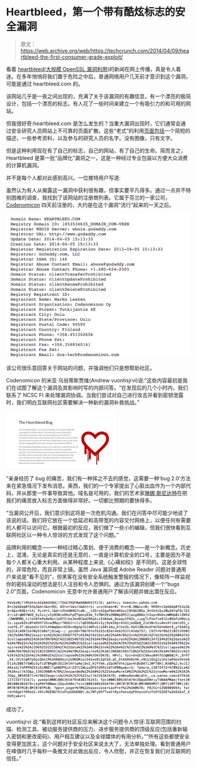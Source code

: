 # Heartbleed，第一个带有酷炫标志的安全漏洞

> 原文：<https://web.archive.org/web/https://techcrunch.com/2014/04/09/heartbleed-the-first-consumer-grade-exploit/>

看着 [heartbleed(大规模 OpenSSL 漏洞利用](https://web.archive.org/web/20230224101457/https://techcrunch.com/2014/04/07/massive-security-bug-in-openssl-could-effect-a-huge-chunk-of-the-internet/))的新闻在网上传播，真是令人着迷。在多年悄悄将我们置于危险之中后，普通网络用户几天前才意识到这个漏洞，可能是通过 heartbleed.com 的。

该网站几乎是一夜之间出现的，充满了关于该漏洞的有趣信息，有一个漂亮的极简设计，包括一个漂亮的标志。有人花了一些时间来建立一个有吸引力的和可用的网站。

但我很好奇:heartbleed.com 是怎么发生的？当重大漏洞出现时，它们通常会通过安全研究人员网站上不可靠的页面扩散。这些“老式”的利用[页面包括](https://web.archive.org/web/20230224101457/http://www.zerodayinitiative.com/advisories/ZDI-12-075/)一个简短的描述，一些参考资料，以及参与的研究人员的名字。没有图像，只有文字。

但是这种利用现在有了自己的标志，自己的网站，有了自己的生命。简而言之，Heartbleed 是第一批“品牌化”漏洞之一，这是一种经过专业包装以方便大众消费的计算机漏洞。

并不是每个人都对此感到高兴。一位推特用户写道:

虽然认为有人从揭露这一漏洞中获利很有趣，但事实要平凡得多。通过一点并不特别困难的调查，我找到了该网站的注册商列表。它属于芬兰的一家公司， [Codenomicon](https://web.archive.org/web/20230224101457/http://www.codenomicon.com/company/contact.shtml) 四天前注册的，大约是在这个漏洞“流行”起来的一天之后。

![Screen Shot 2014-04-08 at 2.35.22 PM](img/4a06cc9d0604f26f13baf10b1bfddd8e.png)

该公司很乐意回答关于网站的问题，并强调他们只是想帮助社区。

Codenomicon 的米亚·乌翁蒂斯贾维(Andrew vuontisjrvi)说:“这些内容最初是我们在试图了解这个漏洞及其影响时写的内部问答。“在发现后的几个小时内，我们联系了 NCSC FI 来处理漏洞协调。当我们尝试对自己进行攻击并看到密钥泄露时，我们明白互联网社区需要解决一种新的漏洞补救挑战。”

![Screen Shot 2014-04-09 at 9.59.25 AM](img/eec3c12733b89a8d111ab61c4e4baee3.png)

“亲身经历了 bug 的痛苦，我们有一种挥之不去的感觉，这需要一种‘bug 2.0’方法来在紧急情况下发布消息。奥西，我们的一个专家提出了心脏出血作为一个内部代码，并从那里一件事导致其他。域名是可用的，我们的艺术家[琳娜·斯尼达特](https://web.archive.org/web/20230224101457/http://fi.linkedin.com/pub/leena-snidate/65/25b/878)在把我们的痛苦放入标志方面做得非常好。一切都比预期的要快得多。

“当漏洞公开后，我们意识到这将是一次危机沟通。我们在问答中尽可能少地说了该说的话。我们将它放在一个低延迟和高带宽的内容交付网络上，以便任何有需要的人都可以访问它。根据最初的反应，我们做了一些小的编辑，但我们很快看到互联网社区以一种令人惊讶的方式发现了这个问题。”

品牌利用的概念——一种经过精心策划、便于消费的概念——是一个新概念。历史上，混淆，无论是真实的还是无意的，一直是计算机安全的口号，主要是因为不是每个人都关心重大利用。从某种程度上来说,《心痛如绞》是不同的。这是全球性的，非常危险，而且非常上镜。虽然 Java 漏洞或 Adobe Reader 问题对普通用户来说是“看不见的”，但黑客在没有安全系统触发警报的情况下，像矩阵一样监视你的密码滚动的想法是引人注目和令人恐惧的。通过为该漏洞创建一个“bugs 2.0”页面，Codenomicon 无意中允许普通用户了解该问题并做出潜在反应。

![Screen Shot 2014-04-08 at 11.20.19 AM](img/f7cb183a3c9f567c7a5adfb40b622902.png)

成功了。

vuontisjrvi 说:“看到这样的社区反应来解决这个问题令人惊讶:互联网范围的扫描、检测工具、被动服务提供商的压力、进步服务提供商的顶级反应(包括重新输入密钥和更改密码)、用户相互建议以及全球媒体的有用分析。”“所有这些都使安全变得更加民主，这个问题对于安全社区来说太大了，无法单独处理。看到普通用户在峰值时几乎每秒一条推文对此做出反应，令人欣慰，并正在恢复我们对互联网的信任。”